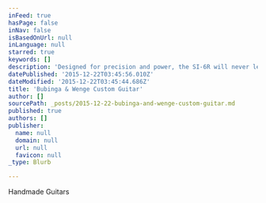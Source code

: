 ```yaml
---
inFeed: true
hasPage: false
inNav: false
isBasedOnUrl: null
inLanguage: null
starred: true
keywords: []
description: 'Designed for precision and power, the SI-6R will never let you down in a perious lick. Cranck up the distortion all you want, the SI-6R is always asking for more. Overview: Bubinga/Wenge neck-thru 24 frets fingerboard DiMarzio Humbucker pickups FloydRose Original double-locking tremolo Gold inlays'
datePublished: '2015-12-22T03:45:56.010Z'
dateModified: '2015-12-22T03:45:44.686Z'
title: 'Bubinga & Wenge Custom Guitar'
author: []
sourcePath: _posts/2015-12-22-bubinga-and-wenge-custom-guitar.md
published: true
authors: []
publisher:
  name: null
  domain: null
  url: null
  favicon: null
_type: Blurb

---
```

Handmade Guitars